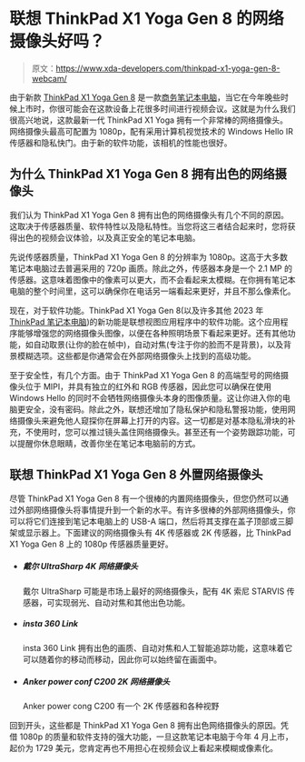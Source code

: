 # 联想 ThinkPad X1 Yoga Gen 8 的网络摄像头好吗？

> 原文：<https://www.xda-developers.com/thinkpad-x1-yoga-gen-8-webcam/>

由于新款 [ThinkPad X1 Yoga Gen 8](https://www.xda-developers.com/lenovo-thinkpad-x1-yoga-gen-8/) 是一款[商务笔记本电脑](https://www.xda-developers.com/best-business-laptops/)，当它在今年晚些时候上市时，你很可能会在这款设备上花很多时间进行视频会议。这就是为什么我们很高兴地说，这款最新一代 ThinkPad X1 Yoga 拥有一个非常棒的网络摄像头。网络摄像头最高可配置为 1080p，配有采用计算机视觉技术的 Windows Hello IR 传感器和隐私快门。由于新的软件功能，该相机的性能也很好。

## 为什么 ThinkPad X1 Yoga Gen 8 拥有出色的网络摄像头

我们认为 ThinkPad X1 Yoga Gen 8 拥有出色的网络摄像头有几个不同的原因。这取决于传感器质量、软件特性以及隐私特性。当您将这三者结合起来时，您将获得出色的视频会议体验，以及真正安全的笔记本电脑。

先说传感器质量，ThinkPad X1 Yoga Gen 8 的分辨率为 1080p。这高于大多数笔记本电脑过去普遍采用的 720p 画质。除此之外，传感器本身是一个 2.1 MP 的传感器。这意味着图像中的像素可以更大，而不会看起来太模糊。在你拥有笔记本电脑的整个时间里，这可以确保你在电话另一端看起来更好，并且不那么像素化。

现在，对于软件功能。ThinkPad X1 Yoga Gen 8(以及许多其他 2023 年 [ThinkPad 笔记本电脑](https://www.xda-developers.com/best-thinkpads/))的新功能是联想视图应用程序中的软件功能。这个应用程序能够增强您的网络摄像头图像，以便在各种照明场景下看起来更好。还有其他功能，如自动取景(让你的脸在帧中)，自动对焦(专注于你的脸而不是背景)，以及背景模糊选项。这些都是你通常会在外部网络摄像头上找到的高级功能。

至于安全性，有几个方面。由于 ThinkPad X1 Yoga Gen 8 的高端型号的网络摄像头位于 MIPI，并具有独立的红外和 RGB 传感器，因此您可以确保在使用 Windows Hello 的同时不会牺牲网络摄像头本身的图像质量。这让你进入你的电脑更安全，没有密码。除此之外，联想还增加了隐私保护和隐私警报功能，使用网络摄像头来避免他人窥探你在屏幕上打开的内容。这一切都是对基本隐私滑块的补充，不使用时，您可以推过镜头盖住网络摄像头。甚至还有一个姿势跟踪功能，可以提醒你休息眼睛，改善你坐在笔记本电脑前的方式。

## 联想 ThinkPad X1 Yoga Gen 8 外置网络摄像头

尽管 ThinkPad X1 Yoga Gen 8 有一个很棒的内置网络摄像头，但您仍然可以通过外部网络摄像头将事情提升到一个新的水平。有许多很棒的外部网络摄像头，你可以将它们连接到笔记本电脑上的 USB-A 端口，然后将其支撑在盖子顶部或三脚架或显示器上。下面建议的网络摄像头有 4K 传感器或 2K 传感器，比 ThinkPad X1 Yoga Gen 8 上的 1080p 传感器质量更好。

*   ##### 戴尔 UltraSharp 4K 网络摄像头

    戴尔 UltraSharp 可能是市场上最好的网络摄像头，配有 4K 索尼 STARVIS 传感器，可实现弱光、自动对焦和其他出色功能。

*   ##### insta 360 Link

    insta 360 Link 拥有出色的画质、自动对焦和人工智能追踪功能，这意味着它可以随着你的移动而移动，因此你可以始终留在画面中。

*   ##### Anker power conf C200 2K 网络摄像头

    Anker power cong C200 有一个 2K 传感器和各种视野

回到开头，这些都是 ThinkPad X1 Yoga Gen 8 拥有出色网络摄像头的原因。凭借 1080p 的质量和软件支持的强大功能，一旦这款笔记本电脑于今年 4 月上市，起价为 1729 美元，您肯定再也不用担心在视频会议上看起来模糊或像素化。